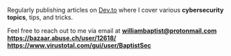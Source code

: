 Regularly publishing articles on [Dev.to](https://dev.to/baptistsec) where I cover various **cybersecurity topics**, tips, and tricks.

Feel free to reach out to me via email at **williambaptist@protonmail.com**
**https://bazaar.abuse.ch/user/12618/**
**https://www.virustotal.com/gui/user/BaptistSec**
